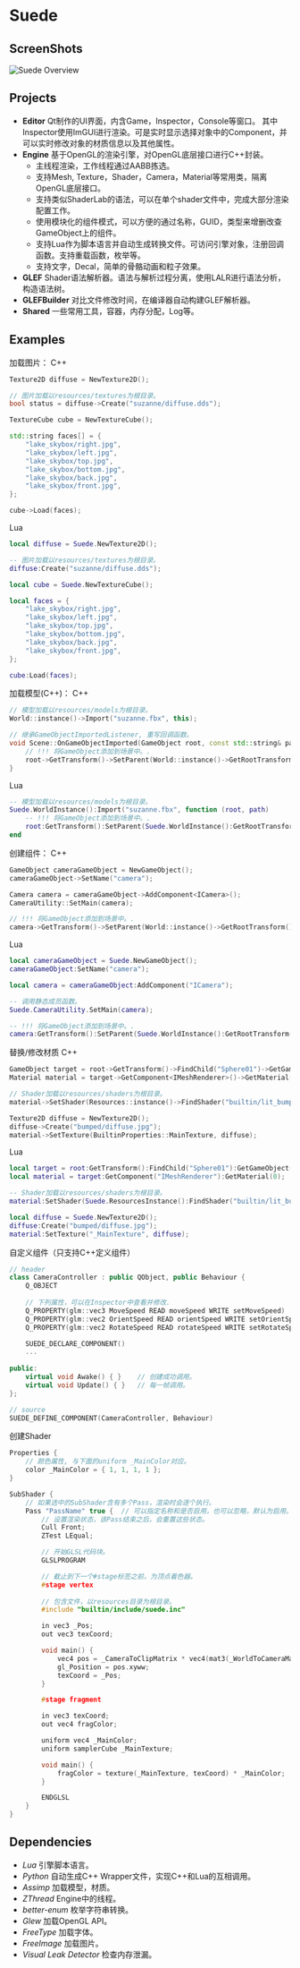 # Suede

## ScreenShots
![Suede Overview][overview]

## Projects
- **Editor** Qt制作的UI界面，内含Game，Inspector，Console等窗口。
 其中Inspector使用ImGUI进行渲染。可是实时显示选择对象中的Component，并可以实时修改对象的材质信息以及其他属性。
- **Engine** 基于OpenGL的渲染引擎，对OpenGL底层接口进行C++封装。
  - 主线程渲染，工作线程通过AABB拣选。
  - 支持Mesh, Texture，Shader，Camera，Material等常用类，隔离OpenGL底层接口。
  - 支持类似ShaderLab的语法，可以在单个shader文件中，完成大部分渲染配置工作。
  - 使用模块化的组件模式，可以方便的通过名称，GUID，类型来增删改查GameObject上的组件。
  - 支持Lua作为脚本语言并自动生成转换文件。可访问引擎对象，注册回调函数。支持重载函数，枚举等。
  - 支持文字，Decal，简单的骨骼动画和粒子效果。
- **GLEF** Shader语法解析器。语法与解析过程分离，使用LALR进行语法分析，构造语法树。
- **GLEFBuilder** 对比文件修改时间，在编译器自动构建GLEF解析器。
- **Shared** 一些常用工具，容器，内存分配，Log等。

## Examples
加载图片：
C++
```c++
Texture2D diffuse = NewTexture2D();

// 图片加载以resources/textures为根目录。
bool status = diffuse->Create("suzanne/diffuse.dds");

TextureCube cube = NewTextureCube();

std::string faces[] = {
	"lake_skybox/right.jpg",
	"lake_skybox/left.jpg",
	"lake_skybox/top.jpg",
	"lake_skybox/bottom.jpg",
	"lake_skybox/back.jpg",
	"lake_skybox/front.jpg",
};

cube->Load(faces);
```
Lua
```lua
local diffuse = Suede.NewTexture2D();

-- 图片加载以resources/textures为根目录。
diffuse:Create("suzanne/diffuse.dds");

local cube = Suede.NewTextureCube();

local faces = {
	"lake_skybox/right.jpg",
	"lake_skybox/left.jpg",
	"lake_skybox/top.jpg",
	"lake_skybox/bottom.jpg",
	"lake_skybox/back.jpg",
	"lake_skybox/front.jpg",
};

cube:Load(faces);
```

加载模型(C++)：
C++
```c++
// 模型加载以resources/models为根目录。
World::instance()->Import("suzanne.fbx", this);

// 继承GameObjectImportedListener, 重写回调函数。
void Scene::OnGameObjectImported(GameObject root, const std::string& path) {
	// !!! 将GameObject添加到场景中。.
	root->GetTransform()->SetParent(World::instance()->GetRootTransform());
}
```
Lua
```lua
-- 模型加载以resources/models为根目录。
Suede.WorldInstance():Import("suzanne.fbx", function (root, path)
	-- !!! 将GameObject添加到场景中。.
	root:GetTransform():SetParent(Suede.WorldInstance():GetRootTransform());
end
```
创建组件：
C++
```c++
GameObject cameraGameObject = NewGameObject();
cameraGameObject->SetName("camera");

Camera camera = cameraGameObject->AddComponent<ICamera>();
CameraUtility::SetMain(camera);

// !!! 将GameObject添加到场景中。.
camera->GetTransform()->SetParent(World::instance()->GetRootTransform());
```
Lua
```lua
local cameraGameObject = Suede.NewGameObject();
cameraGameObject:SetName("camera");

local camera = cameraGameObject:AddComponent("ICamera");

-- 调用静态成员函数。
Suede.CameraUtility.SetMain(camera);

-- !!! 将GameObject添加到场景中。.
camera:GetTransform():SetParent(Suede.WorldInstance():GetRootTransform());
```
替换/修改材质
C++
```c++
GameObject target = root->GetTransform()->FindChild("Sphere01")->GetGameObject();
Material material = target->GetComponent<IMeshRenderer>()->GetMaterial(0);

// Shader加载以resources/shaders为根目录。
material->SetShader(Resources::instance()->FindShader("builtin/lit_bumped_texture"));

Texture2D diffuse = NewTexture2D();
diffuse->Create("bumped/diffuse.jpg");
material->SetTexture(BuiltinProperties::MainTexture, diffuse);
```
Lua
```lua
local target = root:GetTransform():FindChild("Sphere01"):GetGameObject();
local material = target:GetComponent("IMeshRenderer"):GetMaterial(0);

-- Shader加载以resources/shaders为根目录。
material:SetShader(Suede.ResourcesInstance():FindShader("builtin/lit_bumped_texture"));

local diffuse = Suede.NewTexture2D();
diffuse:Create("bumped/diffuse.jpg");
material:SetTexture("_MainTexture", diffuse);
```
自定义组件（只支持C++定义组件）
```c++
// header
class CameraController : public QObject, public Behaviour {
	Q_OBJECT
	
	// 下列属性，可以在Inspector中查看并修改.
	Q_PROPERTY(glm::vec3 MoveSpeed READ moveSpeed WRITE setMoveSpeed)
	Q_PROPERTY(glm::vec2 OrientSpeed READ orientSpeed WRITE setOrientSpeed)
	Q_PROPERTY(glm::vec2 RotateSpeed READ rotateSpeed WRITE setRotateSpeed)

	SUEDE_DECLARE_COMPONENT()
	...
	
public:
	virtual void Awake() { }	// 创建成功调用。
	virtual void Update() { }	// 每一帧调用。
};

// source
SUEDE_DEFINE_COMPONENT(CameraController, Behaviour)
```
创建Shader
```c++
Properties {
	// 颜色属性, 与下面的uniform _MainColor对应。
	color _MainColor = { 1, 1, 1, 1 };
}

SubShader {
	// 如果选中的SubShader含有多个Pass，渲染时会逐个执行。
	Pass "PassName" true {	// 可以指定名称和是否启用，也可以忽略，默认为启用。
		// 设置渲染状态，该Pass结束之后，会重置这些状态。
		Cull Front;
		ZTest LEqual;

		// 开始GLSL代码块。
		GLSLPROGRAM

		// 截止到下一个#stage标签之前，为顶点着色器。
		#stage vertex
		
		// 包含文件，以resources目录为根目录。
		#include "builtin/include/suede.inc"

		in vec3 _Pos;
		out vec3 texCoord;

		void main() {
			vec4 pos = _CameraToClipMatrix * vec4(mat3(_WorldToCameraMatrix) * _Pos, 1);
			gl_Position = pos.xyww;
			texCoord = _Pos;
		}

		#stage fragment

		in vec3 texCoord;
		out vec4 fragColor;

		uniform vec4 _MainColor;
		uniform samplerCube _MainTexture;

		void main() {
			fragColor = texture(_MainTexture, texCoord) * _MainColor;
		}

		ENDGLSL
	}
}
```
## Dependencies
- *Lua* 引擎脚本语言。
- *Python* 自动生成C++ Wrapper文件，实现C++和Lua的互相调用。
- *Assimp* 加载模型，材质。
- *ZThread* Engine中的线程。
- *better-enum* 枚举字符串转换。
- *Glew* 加载OpenGL API。
- *FreeType* 加载字体。
- *FreeImage* 加载图片。
- *Visual Leak Detector* 检查内存泄漏。

[overview]: ScreenShots/overview.png
